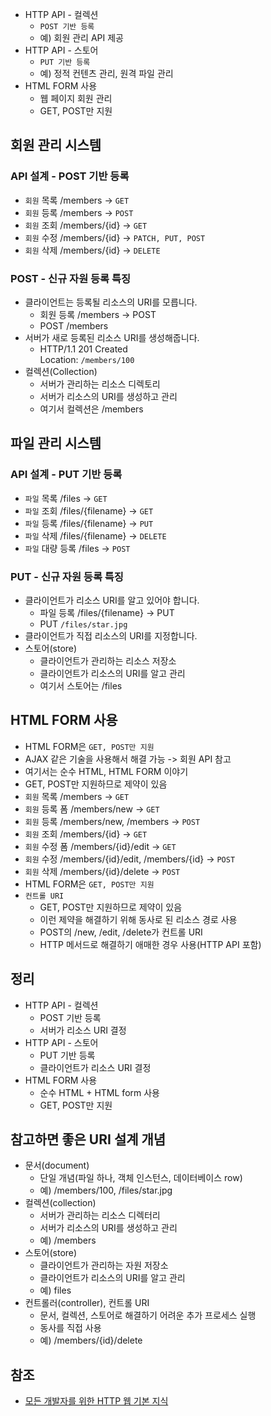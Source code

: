 * HTTP API - 컬렉션
  * ```POST 기반 등록```
  * 예) 회원 관리 API 제공
* HTTP API - 스토어
  * ```PUT 기반 등록```
  * 예) 정적 컨텐츠 관리, 원격 파일 관리
* HTML FORM 사용
  * 웹 페이지 회원 관리
  * GET, POST만 지원

## 회원 관리 시스템
### API 설계 - POST 기반 등록
* ```회원``` 목록 /members -> ```GET```
* ```회원``` 등록 /members -> ```POST```
* ```회원``` 조회 /members/{id} -> ```GET```
* ```회원``` 수정 /members/{id} -> ```PATCH, PUT, POST```
* ```회원``` 삭제 /members/{id} -> ```DELETE```

### POST - 신규 자원 등록 특징
* 클라이언트는 등록될 리소스의 URI를 모릅니다.
  * 회원 등록 /members -> POST
  * POST /members
* 서버가 새로 등록된 리소스 URI를 생성해줍니다.
  * HTTP/1.1 201 Created   
  Location: ```/members/100```
* 컬렉션(Collection)
  * 서버가 관리하는 리소스 디렉토리
  * 서버가 리소스의 URI를 생성하고 관리
  * 여기서 컬렉션은 /members

## 파일 관리 시스템
### API 설계 - PUT 기반 등록
* ```파일``` 목록 /files -> ```GET```
* ```파일``` 조회 /files/{filename} -> ```GET```
* ```파일``` 등록 /files/{filename} -> ```PUT```
* ```파일``` 삭제 /files/{filename} -> ```DELETE```
* ```파일``` 대량 등록 /files -> ```POST```

### PUT - 신규 자원 등록 특징
* 클라이언트가 리소스 URI를 알고 있어야 합니다.
  * 파일 등록 /files/{filename} -> PUT
  * PUT ```/files/star.jpg```
* 클라이언트가 직접 리소스의 URI를 지정합니다.
* 스토어(store)
  * 클라이언트가 관리하는 리소스 저장소
  * 클라이언트가 리소스의 URI를 알고 관리
  * 여기서 스토어는 /files

## HTML FORM 사용
* HTML FORM은 ```GET, POST만 지원```
* AJAX 같은 기술을 사용해서 해결 가능 -> 회원 API 참고
* 여기서는 순수 HTML, HTML FORM 이야기
* GET, POST만 지원하므로 제약이 있음
* ```회원``` 목록 /members -> ```GET```
* ```회원``` 등록 폼 /members/new -> ```GET```
* ```회원``` 등록 /members/new, /members -> ```POST```
* ```회원``` 조회 /members/{id} -> ```GET```
* ```회원``` 수정 폼 /members/{id}/edit -> ```GET```
* ```회원``` 수정 /members/{id}/edit, /members/{id} -> ```POST```
* ```회원``` 삭제 /members/{id}/delete -> ```POST```
* HTML FORM은 ```GET, POST만 지원```
* ```컨트롤 URI```
  * GET, POST만 지원하므로 제약이 있음
  * 이런 제약을 해결하기 위해 동사로 된 리소스 경로 사용
  * POST의 /new, /edit, /delete가 컨트롤 URI
  * HTTP 메서드로 해결하기 애매한 경우 사용(HTTP API 포함)

## 정리
* HTTP API - 컬렉션
  * POST 기반 등록
  * 서버가 리소스 URI 결정
* HTTP API - 스토어
  * PUT 기반 등록
  * 클라이언트가 리소스 URI 결정
* HTML FORM 사용
  * 순수 HTML + HTML form 사용
  * GET, POST만 지원

## 참고하면 좋은 URI 설계 개념
* 문서(document)
  * 단일 개념(파일 하나, 객체 인스턴스, 데이터베이스 row)
  * 예) /members/100, /files/star.jpg
* 컬렉션(collection)
  * 서버가 관리하는 리소스 디렉터리
  * 서버가 리소스의 URI를 생성하고 관리
  * 예) /members
* 스토어(store)
  * 클라이언트가 관리하는 자원 저장소
  * 클라이언트가 리소스의 URI를 알고 관리
  * 예) files
* 컨트롤러(controller), 컨트롤 URI
  * 문서, 컬렉션, 스토어로 해결하기 어려운 추가 프로세스 실행
  * 동사를 직접 사용
  * 예) /members/{id}/delete

## 참조
* [모든 개발자를 위한 HTTP 웹 기본 지식](https://www.inflearn.com/course/http-%EC%9B%B9-%EB%84%A4%ED%8A%B8%EC%9B%8C%ED%81%AC/dashboard)